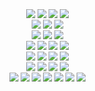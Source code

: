 <div align=center>
  <img src="https://img.shields.io/badge/Java-007396?style=for-the-badge&logo=OpenJDK&logoColor=white"/>
  <img src="https://img.shields.io/badge/c++-00599C?style=for-the-badge&logo=c%2B%2B&logoColor=white"/>
  <img src="https://img.shields.io/badge/python-3776AB?style=for-the-badge&logo=python&logoColor=white">
  <img src="https://img.shields.io/badge/javascript-F7DF1E?style=for-the-badge&logo=javascript&logoColor=black"/>
  <br>
  
  <img src="https://img.shields.io/badge/html5-E34F26?style=for-the-badge&logo=html5&logoColor=white"/>
  <img src="https://img.shields.io/badge/css-1572B6?style=for-the-badge&logo=css3&logoColor=white"/>
  <img src="https://img.shields.io/badge/thymeleaf-005F0F?style=for-the-badge&logo=thymeleaf&logoColor=white"/>
  <br>
  
  <img src="https://img.shields.io/badge/spring-6DB33F?style=for-the-badge&logo=spring&logoColor=white"/>
  <img src="https://img.shields.io/badge/spring boot-6DB33F?style=for-the-badge&logo=springboot&logoColor=white"/>
  <img src="https://img.shields.io/badge/spring security-6DB33F?style=for-the-badge&logo=springsecurity&logoColor=white"/>
  <br>

  <img src="https://img.shields.io/badge/-59666C?style=for-the-badge&&label=jpa-logo-color=fafafa"/> 
  <img src="https://img.shields.io/badge/QueryDSL-6DB33F?style=for-the-badge&logo=QueryDSL&logoColor=white"/>
  <img src="https://img.shields.io/badge/-B7178C?style=for-the-badge&logo=&label=mybatis-logo-color=fafafa"/>
  <img src="https://img.shields.io/badge/JSON Web Tokens-000000?style=for-the-badge&logo=JSON Web Tokens&logoColor=white"/>
  <br>
  
  <img src="https://img.shields.io/badge/linux-FCC624?style=for-the-badge&logo=linux&logoColor=black"/>
  <img src="https://img.shields.io/badge/amazonaws-232F3E?style=for-the-badge&logo=amazonaws&logoColor=white"/> 
  <img src="https://img.shields.io/badge/Google Cloud-4285F4?style=for-the-badge&logo=Google Cloud&logoColor=white"/>
  <img src="https://img.shields.io/badge/Naver Cloud Platform-03C75A?style=for-the-badge&logo=NaverCloudPlatform&logoColor=fafafa"/>
  <br>

  <img src="https://img.shields.io/badge/mysql-4479A1?style=for-the-badge&logo=mysql&logoColor=white"/>
  <img src="https://img.shields.io/badge/mariaDB-003545?style=for-the-badge&logo=mariaDB&logoColor=white"/>
  <img src="https://img.shields.io/badge/PostgreSQL-4169E1?style=for-the-badge&logo=PostgreSQL&logoColor=white"/>
  <img src="https://img.shields.io/badge/Redis-DC382D?style=for-the-badge&logo=Redis&logoColor=white"/>
  <br>
  
  <img src="https://img.shields.io/badge/git-F05032?style=for-the-badge&logo=git&logoColor=white"/>
  <img src="https://img.shields.io/badge/Jenkins-D24939?style=for-the-badge&logo=Jenkins&logoColor=white"/>
  <img src="https://img.shields.io/badge/Docker-2496ED?style=for-the-badge&logo=Docker&logoColor=white"/>
  <img src="https://img.shields.io/badge/Elasticsearch-005571?style=for-the-badge&logo=Elasticsearch&logoColor=white"/>
  <img src="https://img.shields.io/badge/Kibana-E8478B?style=for-the-badge&logo=kibana&logoColor=white"/>
  <img src="https://img.shields.io/badge/Logstash-FECE2E?style=for-the-badge&logo=&labelColor=A5A5A5"/>
  <img src="https://img.shields.io/badge/nginx-009639?style=for-the-badge&logo=nginx&logoColor=white"/>
  <br>
  
</div>
